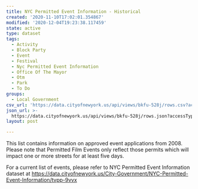```yaml
---
title: NYC Permitted Event Information - Historical
created: '2020-11-10T17:02:01.354867'
modified: '2020-12-04T19:23:38.117459'
state: active
type: dataset
tags:
  - Activity
  - Block Party
  - Event
  - Festival
  - Nyc Permitted Event Information
  - Office Of The Mayor
  - Otm
  - Park
  - To Do
groups:
  - Local Government
csv_url: 'https://data.cityofnewyork.us/api/views/bkfu-528j/rows.csv?accessType=DOWNLOAD'
json_url: >-
  https://data.cityofnewyork.us/api/views/bkfu-528j/rows.json?accessType=DOWNLOAD
layout: post

---
```

This list contains information on approved event applications from 2008. Please note that Permitted Film Events only reflect those permits which will impact one or more streets for at least five days.

For a current list of events, please refer to NYC Permitted Event Information dataset at https://data.cityofnewyork.us/City-Government/NYC-Permitted-Event-Information/tvpp-9vvx
